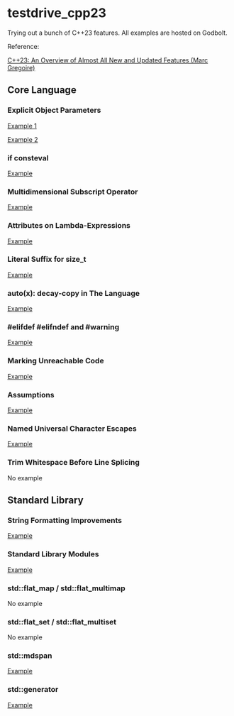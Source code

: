 # testdrive_cpp23

Trying out a bunch of C++23 features. All examples are hosted on Godbolt.

Reference:

[C++23: An Overview of Almost All New and Updated Features (Marc Gregoire)](https://www.youtube.com/watch?v=Cttb8vMuq-Y&ab_channel=CppCon)

## Core Language

### Explicit Object Parameters

[Example 1](https://godbolt.org/z/x1rMKobjn)

[Example 2](https://godbolt.org/z/ccbhaYMse)

### if consteval

[Example](https://godbolt.org/z/TE5Ecc4ha)

### Multidimensional Subscript Operator

[Example](https://godbolt.org/z/5MfW57rTP)

### Attributes on Lambda-Expressions

[Example](https://godbolt.org/z/oK3zoY7h7)

### Literal Suffix for size_t

[Example](https://godbolt.org/z/j44bMbxzd)

### auto(x): decay-copy in The Language

[Example](https://godbolt.org/z/K4bq7K3jq)

### #elifdef #elifndef and #warning

[Example](https://godbolt.org/z/93sfG9hYc)

### Marking Unreachable Code

[Example](https://godbolt.org/z/v4zM3qaoM)

### Assumptions

[Example](https://godbolt.org/z/oedaeWTqs)

### Named Universal Character Escapes

[Example](https://godbolt.org/z/fqGfjWxfr)

### Trim Whitespace Before Line Splicing

No example

## Standard Library

### String Formatting Improvements

[Example](https://godbolt.org/z/9Txfd6b5s)

### Standard Library Modules

[Example](https://godbolt.org/z/sqsjYz334)

### std::flat_map / std::flat_multimap

No example

### std::flat_set / std::flat_multiset

No example

### std::mdspan

[Example](https://godbolt.org/z/cEfM1PjdY)

### std::generator

[Example](https://godbolt.org/z/GoseGhvWE)
